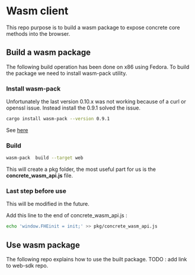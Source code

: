 # Wasm client 

This repo purpose is to build a wasm package to expose concrete core methods into the browser. 

## Build a wasm package 

The following build operation has been done on x86 using Fedora.
To build the package we need to install wasm-pack utility.

### Install wasm-pack

Unfortunately the last version 0.10.x was not working because of a curl or openssl issue. 
Instead install the 0.9.1 solved the issue. 
```bash
cargo install wasm-pack --version 0.9.1
```
See [here](https://github.com/rustwasm/wasm-pack/issues/823#issuecomment-978162652)

### Build 

```bash
wasm-pack  build --target web
```

This will create a pkg folder, the most useful part for us is the __concrete_wasm_api.js__ file. 

### Last step before use

This will be modified in the future.

Add this line to the end of concrete_wasm_api.js :

```bash
echo 'window.FHEinit = init;' >> pkg/concrete_wasm_api.js
```

## Use wasm package

The following repo explains how to use the built package. 
TODO : add link to web-sdk repo.